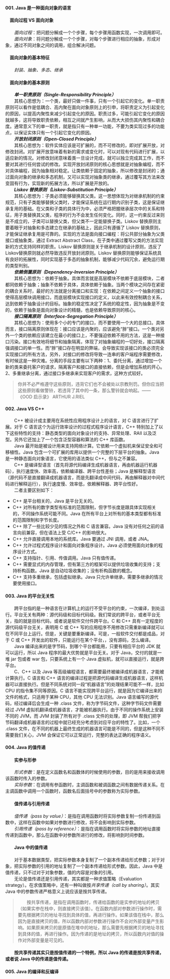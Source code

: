 #### 001. Java 是一种面向对象的语言
#### &#8195;面向过程 VS 面向对象<br>
&#8195;&#8195;_面向过程_：把问题分解成一个个步骤，每个步骤用函数实现，一次调用即可。<br>
&#8195;&#8195;_面向对象_：将问题分解成一个个步骤，对每个步骤进行相应的抽象，形成对象，通过不同对象之间的调用，组合解决问题。<br>
#### &#8195;面向对象的基本特征<br>
&#8195;&#8195;_封装、抽象、多态、继承_<br>
#### &#8195;面向对象的基本原则<br>
&#8195;&#8195;_**单一职责原则（Single-Responsibility Principle）**_<br>
&#8195;&#8195;其核心思想为：一个类，最好只做一件事，只有一个引起它的变化。单一职责原则可以看作是低耦合、高内聚在面向对象原则上的引申，将职责定义为引起变化的原因，以提高内聚性来减少引起变化的原因。职责过多，可能引起它变化的原因就越多，这将导致职责依赖，相互之间就产生影响，从而大大损伤其内聚性和耦合度。通常意义下的单一职责，就是指只有一种单一功能，不要为类实现过多的功能点，以保证实体只有一个引起它变化的原因。<br>
&#8195;&#8195;_**开放封闭原则（Open-Closed Principle）**_<br>
&#8195;&#8195;其核心思想为：软件实体应该是可扩展的，而不可修改的，即对扩展开放，对修改封闭。对扩展开放意味着有新的需求或变化时，可以对现有代码进行扩展，以适应新的情况。对修改封闭意味着类一旦设计完成，就可以独立完成其工作，而不要对其进行任何尝试的修改。实现开放封闭原则的核心思想就是对抽象编程，而不对具体编程，因为抽象相对稳定。让类依赖于固定的抽象，所以修改是封闭的；通过面向对象的继承和多态机制，又可以实现对抽象类的继承，通过覆写其方法来改变固有行为，实现新的拓展方法，所以扩展是开放的。<br>
&#8195;&#8195;_**Liskov 替换原则（Liskov-Substitution Principle）**_<br>
&#8195;&#8195;其核心思想为：子类必须能够替换其父类。这一思想体现为对继承机制的约束规范，只有子类能够替换父类时，才能保证系统在运行期内识别子类，这是保证继承复用的基础。在父类和子类的具体行为中，必须严格把握继承层次中的关系和特征，用子类替换其父类，程序的行为不会发生任何变化。同时，这一约束反过来则是不成立的，子类可以替换父类，但父类不一定能替换子类。Liskov 替换原则主要着眼于对抽象和多态建立在继承的基础上，因此只有遵循了 Liskov 替换原则，才能保证继承复用是可靠的。实现的方法是面向接口编程：将公共部分抽象为父类接口或抽象类，通过 Extract Abstract Class，在子类中通过覆写父类的方法实现新的方式支持同样的职责。Liskov 替换原则是关于继承机制的设计原则，违反了Liskov替换原则就必然导致违反开放封闭原则。Liskov 替换原则能够保证系统具有良好的拓展性，同时实现基于多态的抽象机制，能够减少代码冗余，避免运行期的类型判别。<br>
&#8195;&#8195;_**依赖倒置原则（Dependency-Inversion Principle）**_<br>
&#8195;&#8195;其核心思想为：依赖于抽象。具体而言就是高层模块不依赖于底层模块，二者都同依赖于抽象；抽象不依赖于具体，具体依赖于抽象。当两个模块之间存在紧密的耦合关系时，最好的方法就是分离接口和实现：在依赖之间定义一个抽象的接口使得高层模块调用接口，而底层模块实现接口的定义，以此来有效控制耦合关系，达到依赖于抽象设计的目标。抽象的稳定性决定了系统的稳定性，因为抽象是不变的，依赖于抽象是面向对象设计的精髓，也是依赖导致原则的核心。<br>
&#8195;&#8195;_**接口隔离原则（Interface-Segregation Principle）**_<br>
&#8195;&#8195;其核心思想为：使用多个小的专门的接口，而不要使用一个大的总接口。具体而言，接口隔离原则体现在：接口应该是内聚的，应该避免“胖”接口。一个类对另外一个类的依赖应该建立在最小的接口上，不要强迫依赖不用的方法，这是一种接口污染。接口有效地将细节和抽象隔离，体现了对抽象编程的一切好处，接口隔离强调接口的单一性。而“胖”接口存在明显的弊端，会导致实现该接口的类必须完全实现接口的所有方法，另外，对接口的修改将导致一连串的客户端程序需要修改，有时候这是一种灾难。分离的手段主要有以下两种：1、委托分离，通过增加一个新的类来委托客户的请求，隔离客户和接口的直接依赖，但是会增加系统的开心。2、多重继承分离，通过接口多继承来实现客户的需求，这种方式较好。<br>
>你并不必严格遵守这些原则，违背它们也不会被处以宗教刑罚。但你应当把这些原则看做警铃，若违背了其中的一条，那么警铃就会响起。—— 《OOD 启示录》 ARTHUR J.RIEL
#### 002. Java VS C++
&#8195;&#8195;C++ 被设计成主要用在系统性应用程序设计上的语言，对 C 语言进行了扩展。对于 C 语言这个为运行效率设计的过程式程序设计语言，C++ 特别加上了以下这些特性的支持：静态类型的面向对象设计的支持、异常处理、RAII 以及泛型。另外它还加上了一个包含泛型容器和算法的 C++ 库函数。<br>
&#8195;&#8195;Java 最开始是被设计用来支持网络计算。它依赖一个虚拟机来保证安全和可移植性。Java 包含一个可扩展的库用以提供一个完整的下层平台的抽象。Java 是一种静态面向对象语言，它使用的语法类似 C++，但与之不兼容。<br>
&#8195;&#8195;C++ 是编译型语言（首先将源代码编译生成机器语言，再由机器运行机器码），执行速度快、效率高，依赖编译器、跨平台性差些；Java 是解释型语言（源代码不是直接翻译成机器语言，而是先翻译成中间代码，再由解释器对中间代码进行解释运行），执行速度慢、效率低，依赖解释器、跨平台性好。<br>
&#8195;&#8195;二者主要区别如下：
* C++ 是平台相关的，Java 是平台无关的。
* C++ 对所有的数字类型有标准的范围限制，但字节长度是跟具体实现相关的，不同操作系统可能不同。Java 在所有平台上对所有的基本类型都有标准的范围限制和字节长度。
* C++ 除了一些比较少见的情况之外和 C 语言兼容。Java 没有对任何之前的语言向前兼容，但在语法上受 C/C++ 的影响很大。
* C++ 允许直接调用本地的系统库。Java 要通过 JNI 调用，或者 JNA。
* C++ 允许过程式程序设计和面向对象程序设计。Java 必须使用面向对象的程序设计方式。
* C++ 支持指针、引用、传值调用。Java 只有值传递。
* C++ 需要显式的内存管理，但有第三方的框架可以提供垃圾收集的支持；支持析构函数。Java 是自动垃圾收集的；没有析构函数的概念。
* C++ 支持多重继承，包括虚拟继承。Java 只允许单继承，需要多继承的情况要使用接口。
#### 003. Java 的平台无关性
&#8195;&#8195;跨平台指的是一种语言在计算机上的运行不受平台的约束，一次编译，到处运行。平台无关有两种：源代码级和目标代码级。我们常说的跨平台，或者平台无关，指的就是目标代码，或者说是软件交付件跨平台。C 和 C++ 具有一定程度的源代码级平台无关，表明用 C 或 C++ 写的应用程序不用修改只需重新编译就可以在不同平台上运行。但是，关键是要重新编译。可是，一般软件交付都是成品，对于 C 或 C++ 开发出的软件，只能运行在某个平台，，没有源码，怎么编译。<br>
&#8195;&#8195;Java 编译出来的是字节码，到哪个平台都能用，只要有相应平台的 JDK 就可以运行，所以 Java 程序的最大优势就是平台无关。对于 Java，交付的就是一堆 jar 包或者 war 包，只要系统上有一个 Java 虚拟机，就可以直接运行，就是跨平台。<br>
&#8195;&#8195;C、C++ 以及 Java 等高级编程语言，都需要最终被编译成机器语言，才能被计算执行。C 语言和 C++ 语言的编译过程是把源代码编译生成机器语言，这样机器可以直接执行。但是不同系统对同一段“机器语言”的处理结果可能不一样，比如 CPU 的指令集不同等原因。C 语言不能实现跨平台运行，就是因为它编译出来的文件的格式，只适用于某种 CPU，其他 CPU 无法识别。Java 语言编写的源代码，经过编译后会生成一种 .class 文件，称为字节码文件，这种字节码文件需要经过 JVM 虚拟机翻译成机器语言，才能被机器执行。由于不同的操作系统上安装不同的 JVM，而 JVM 封装了所有对于 .class 文件的处理，即 JVM 帮我们把字节码翻译成机器语言的过程中就已经充分考虑到对应平台的特性了。比如，一个 .class 文件，在不同的机器上最终生成的机器语言可能是不同的，但是这种不同不需要我们关心，JVM 会保证它可以正常运行，完整的表达正确的程序语义。
#### 004. Java 的值传递
#### &#8195;&#8195;实参与形参
&#8195;&#8195;_形式参数_：是在定义函数名和函数体的时候使用的参数，目的是用来接收调用该函数时传入的参数。<br>
&#8195;&#8195;_实际参数_：在调用有参函数时，主调函数和被调函数之间有数据传递关系。在主调函数中调用一个函数时，函数名后面括号中的参数称为实际参数。
#### &#8195;&#8195;值传递与引用传递
&#8195;&#8195;_值传递（pass by value）_：是指在调用函数时将实际参数复制一份传递到函数中，这样在函数中如果对参数进行修改，将不会影响到实际参数。<br>
&#8195;&#8195;_引用传递（pass by reference）_：是指在调用函数时将实际参数的地址直接传递到函数中，那么在函数中对参数所进行的修改，将影响到时间参数。<br> 
#### &#8195;&#8195;Java 中的值传递
&#8195;&#8195;对于基本数据类型，把实际参数本身复制了一个副本传递给形式参数；对于对象，把实际参数的引用的地址复制了一个副本传递给形式参数。因此，Java 中是值传递，只不过对于对象参数，值的内容是对象的引用。<br>
&#8195;&#8195;无论是值传递还是引用传递，其实都是一种求值策略（Evaluation strategy）。在求值策略中，还有一种叫做按*共享传递（call by sharing）*。其实 Java 中的参数传递严格意义上说应该是按共享传递。
>&#8195;&#8195;按共享传递，是指在调用函数时，传递给函数的是实参的地址的拷贝（如果实参在栈中，则直接拷贝该值）。在函数内部对参数进行操作时，需要先根据拷贝的地址寻找到具体的值，再进行操作。如果该值在栈中，那么因为是直接拷贝的值，所以函数内部对参数进行操作不会对外部变量产生影响。如果原来拷贝的是原值在堆中的地址，那么需要先根据拷贝的地址寻找到具体的值，再进行操作。因为传递的是地址的拷贝，所以函数内对值的操作对外部变量是可见的。
#### &#8195;&#8195;按共享传递其实只是按值传递的一个特例，所以 Java 的传递是按共享传递，或者说 Java 中的传递是值传递。
#### 005. Java 的编译和反编译
